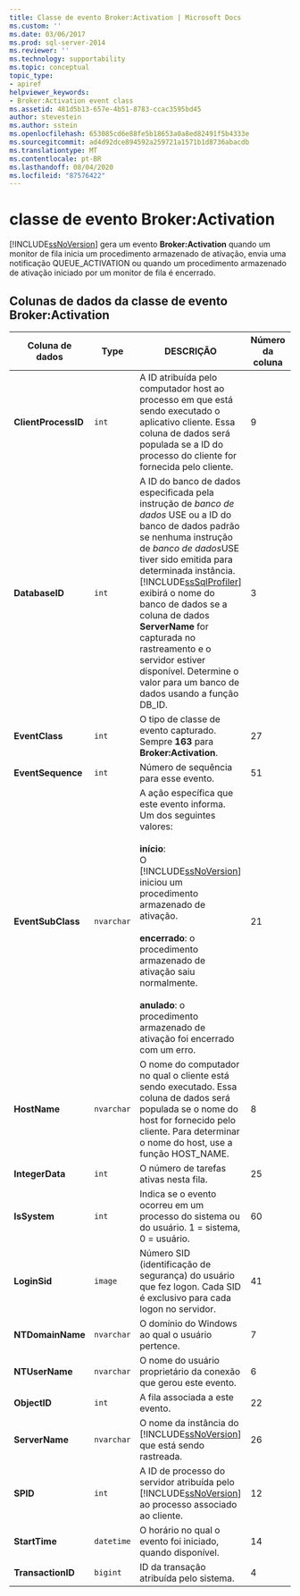 ```yaml
---
title: Classe de evento Broker:Activation | Microsoft Docs
ms.custom: ''
ms.date: 03/06/2017
ms.prod: sql-server-2014
ms.reviewer: ''
ms.technology: supportability
ms.topic: conceptual
topic_type:
- apiref
helpviewer_keywords:
- Broker:Activation event class
ms.assetid: 481d5b13-657e-4b51-8783-ccac3595bd45
author: stevestein
ms.author: sstein
ms.openlocfilehash: 653085cd6e88fe5b18653a0a8ed82491f5b4333e
ms.sourcegitcommit: ad4d92dce894592a259721a1571b1d8736abacdb
ms.translationtype: MT
ms.contentlocale: pt-BR
ms.lasthandoff: 08/04/2020
ms.locfileid: "87576422"
---
```

# <a name="brokeractivation-event-class"></a>classe de evento Broker:Activation
  [!INCLUDE[ssNoVersion](../../includes/ssnoversion-md.md)] gera um evento **Broker:Activation** quando um monitor de fila inicia um procedimento armazenado de ativação, envia uma notificação QUEUE_ACTIVATION ou quando um procedimento armazenado de ativação iniciado por um monitor de fila é encerrado.  
  
## <a name="brokeractivation-event-class-data-columns"></a>Colunas de dados da classe de evento Broker:Activation  
  
|Coluna de dados|Type|DESCRIÇÃO|Número da coluna|Filtrável|  
|-----------------|----------|-----------------|-------------------|----------------|  
|**ClientProcessID**|`int`|A ID atribuída pelo computador host ao processo em que está sendo executado o aplicativo cliente. Essa coluna de dados será populada se a ID do processo do cliente for fornecida pelo cliente.|9|Sim|  
|**DatabaseID**|`int`|A ID do banco de dados especificada pela instrução de *banco de dados* USE ou a ID do banco de dados padrão se nenhuma instrução de *banco de dados*USE tiver sido emitida para determinada instância. [!INCLUDE[ssSqlProfiler](../../includes/sssqlprofiler-md.md)] exibirá o nome do banco de dados se a coluna de dados **ServerName** for capturada no rastreamento e o servidor estiver disponível. Determine o valor para um banco de dados usando a função DB_ID.|3|Sim|  
|**EventClass**|`int`|O tipo de classe de evento capturado. Sempre **163** para **Broker:Activation**.|27|Não|  
|**EventSequence**|`int`|Número de sequência para esse evento.|51|Não|  
|**EventSubClass**|`nvarchar`|A ação específica que este evento informa. Um dos seguintes valores:<br /><br /> **início**: <br />                O [!INCLUDE[ssNoVersion](../../includes/ssnoversion-md.md)] iniciou um procedimento armazenado de ativação.<br /><br /> **encerrado**: o procedimento armazenado de ativação saiu normalmente.<br /><br /> **anulado**: o procedimento armazenado de ativação foi encerrado com um erro.|21|Não|  
|**HostName**|`nvarchar`|O nome do computador no qual o cliente está sendo executado. Essa coluna de dados será populada se o nome do host for fornecido pelo cliente. Para determinar o nome do host, use a função HOST_NAME.|8|Sim|  
|**IntegerData**|`int`|O número de tarefas ativas nesta fila.|25|Não|  
|**IsSystem**|`int`|Indica se o evento ocorreu em um processo do sistema ou do usuário. 1 = sistema, 0 = usuário.|60|Não|  
|**LoginSid**|`image`|Número SID (identificação de segurança) do usuário que fez logon. Cada SID é exclusivo para cada logon no servidor.|41|Sim|  
|**NTDomainName**|`nvarchar`|O domínio do Windows ao qual o usuário pertence.|7|Sim|  
|**NTUserName**|`nvarchar`|O nome do usuário proprietário da conexão que gerou este evento.|6|Sim|  
|**ObjectID**|`int`|A fila associada a este evento.|22|Não|  
|**ServerName**|`nvarchar`|O nome da instância do [!INCLUDE[ssNoVersion](../../includes/ssnoversion-md.md)] que está sendo rastreada.|26|Não|  
|**SPID**|`int`|A ID de processo do servidor atribuída pelo [!INCLUDE[ssNoVersion](../../includes/ssnoversion-md.md)] ao processo associado ao cliente.|12|Sim|  
|**StartTime**|`datetime`|O horário no qual o evento foi iniciado, quando disponível.|14|Sim|  
|**TransactionID**|`bigint`|ID da transação atribuída pelo sistema.|4|Não|  
  
  
